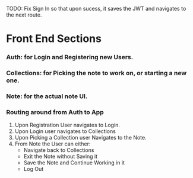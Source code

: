 TODO: Fix Sign In so that upon sucess, it saves the JWT and navigates to the next route.

# Front End Sections
### Auth: for Login and Registering new Users.
### Collections: for Picking the note to work on, or starting a new one.
### Note: for the actual note UI.

### Routing around from Auth to App
1. Upon Registration User navigates to Login.
2. Upon Login user navigates to Collections
3. Upon Picking a Collection user Navigates to the Note.
4. From Note the User can either:
    * Navigate back to Collections
    * Exit the Note without Saving it
    * Save the Note and Continue Working in it
    * Log Out